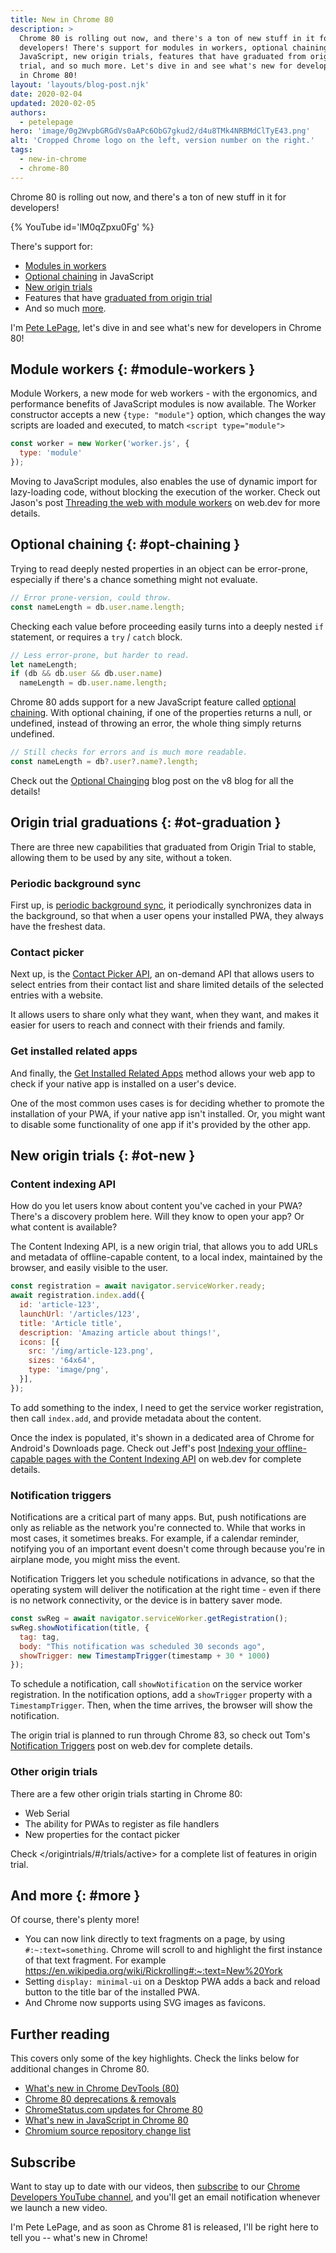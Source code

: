 ```yaml
---
title: New in Chrome 80
description: >
  Chrome 80 is rolling out now, and there's a ton of new stuff in it for
  developers! There's support for modules in workers, optional chaining in
  JavaScript, new origin trials, features that have graduated from origin
  trial, and so much more. Let's dive in and see what's new for developers
  in Chrome 80!
layout: 'layouts/blog-post.njk'
date: 2020-02-04
updated: 2020-02-05
authors:
  - petelepage
hero: 'image/0g2WvpbGRGdVs0aAPc6ObG7gkud2/d4u8TMk4NRBMdClTyE43.png'
alt: 'Cropped Chrome logo on the left, version number on the right.'
tags:
  - new-in-chrome
  - chrome-80
---
```


Chrome 80 is rolling out now, and there's a ton of new stuff in it for
developers!

{% YouTube id='lM0qZpxu0Fg' %}

There's support for:

* [Modules in workers](#module-workers)
* [Optional chaining](#opt-chaining) in JavaScript
* [New origin trials](#ot-new)
* Features that have [graduated from origin trial](#ot-graduation)
* And so much [more](#more).

I'm [Pete LePage](https://petelepage.com/), let's dive in and see what's
new for developers in Chrome 80!

## Module workers {: #module-workers }

Module Workers, a new mode for web workers - with the ergonomics, and
performance benefits of JavaScript modules is now available. The Worker
constructor accepts a new `{type: "module"}` option, which changes the way
scripts are loaded and executed, to match `<script type="module">`

```js
const worker = new Worker('worker.js', {
  type: 'module'
});
```

Moving to JavaScript modules, also enables the use of dynamic import for
lazy-loading code, without blocking the execution of the worker. Check out
Jason's post
[Threading the web with module workers](https://web.dev/module-workers/) on
web.dev for more details.

## Optional chaining {: #opt-chaining }

Trying to read deeply nested properties in an object can be error-prone,
especially if there's a chance something might not evaluate.

```js
// Error prone-version, could throw.
const nameLength = db.user.name.length;
```

Checking each value before proceeding easily turns into a deeply nested `if`
statement, or requires a `try` / `catch` block.

```js
// Less error-prone, but harder to read.
let nameLength;
if (db && db.user && db.user.name)
  nameLength = db.user.name.length;
```

Chrome 80 adds support for a new JavaScript feature called
[optional chaining](https://v8.dev/features/optional-chaining).
With optional chaining, if one of the properties returns a null, or undefined,
instead of throwing an error, the whole thing simply returns undefined.

```js
// Still checks for errors and is much more readable.
const nameLength = db?.user?.name?.length;
```

Check out the [Optional Chainging](https://v8.dev/features/optional-chaining)
blog post on the v8 blog for all the details!

## Origin trial graduations {: #ot-graduation }

There are three new capabilities that graduated from Origin Trial to stable,
allowing them to be used by any site, without a token.

### Periodic background sync

First up, is [periodic background sync](https://web.dev/periodic-background-sync/),
it periodically synchronizes data in the background, so that when a user
opens your installed PWA, they always have the freshest data.

### Contact picker

Next up, is the [Contact Picker API](https://web.dev/contact-picker/), an
on-demand API that allows users to select entries from their contact list
and share limited details of the selected entries with a website.

It allows users to share only what they want, when they want, and makes it
easier for users to reach and connect with their friends and family.

### Get installed related apps

And finally, the [Get Installed Related Apps](https://web.dev/get-installed-related-apps/)
method allows your web app to check if your native app is installed on a user's
device.

One of the most common uses cases is for deciding whether to promote the
installation of your PWA, if your native app isn't installed. Or, you might
want to disable some functionality of one app if it's provided by the other app.

## New origin trials {: #ot-new }

### Content indexing API

How do you let users know about content you've cached in your PWA?  There's a
discovery problem here. Will they know to open your app? Or what content is
available?

The Content Indexing API, is a new origin trial, that allows you to add URLs
and metadata of offline-capable content, to a local index, maintained by
the browser, and easily visible to the user.

```js
const registration = await navigator.serviceWorker.ready;
await registration.index.add({
  id: 'article-123',
  launchUrl: '/articles/123',
  title: 'Article title',
  description: 'Amazing article about things!',
  icons: [{
    src: '/img/article-123.png',
    sizes: '64x64',
    type: 'image/png',
  }],
});
```

To add something to the index, I need to get the service worker registration,
then call `index.add`, and provide metadata about the content.

Once the index is populated, it's shown in a dedicated area of Chrome for
Android's Downloads page. Check out Jeff's post [Indexing your offline-capable
pages with the Content Indexing API](https://web.dev/content-indexing-api/)
on web.dev for complete details.

### Notification triggers

Notifications are a critical part of many apps. But, push notifications are
only as reliable as the network you're connected to. While that works in most
cases, it sometimes breaks. For example, if a calendar reminder, notifying
you of an important event doesn't come through because you're in airplane
mode, you might miss the event.

Notification Triggers let you schedule notifications in advance, so that the
operating system will deliver the notification at the right time - even if
there is no network connectivity, or the device is in battery saver mode.

```js
const swReg = await navigator.serviceWorker.getRegistration();
swReg.showNotification(title, {
  tag: tag,
  body: "This notification was scheduled 30 seconds ago",
  showTrigger: new TimestampTrigger(timestamp + 30 * 1000)
});
```

To schedule a notification, call `showNotification` on the service worker
registration. In the notification options, add a `showTrigger` property with a
`TimestampTrigger`. Then, when the time arrives, the browser will show the
notification.

The origin trial is planned to run through Chrome 83, so check out Tom's
[Notification Triggers](https://web.dev/notification-triggers/) post on web.dev
for complete details.

### Other origin trials

There are a few other origin trials starting in Chrome 80:

* Web Serial
* The ability for PWAs to register as file handlers
* New properties for the contact picker

Check </origintrials/#/trials/active> for
a complete list of features in origin trial.

## And more {: #more }

Of course, there's plenty more!

* You can now link directly to text fragments on a page, by using
  `#:~:text=something`. Chrome will scroll to and highlight the first instance
  of that text fragment. For example <https://en.wikipedia.org/wiki/Rickrolling#:~:text=New%20York>
* Setting `display: minimal-ui` on a Desktop PWA adds a back and reload
  button to the title bar of the installed PWA.
* And Chrome now supports using SVG images as favicons.

## Further reading

This covers only some of the key highlights. Check the links below for
additional changes in Chrome 80.

* [What's new in Chrome DevTools (80)](/blog/new-in-devtools-80)
* [Chrome 80 deprecations & removals](https://developers.google.com/web/updates/2019/12/chrome-80-deps-rems)
* [ChromeStatus.com updates for Chrome 80](https://www.chromestatus.com/features#milestone%3D80)
* [What's new in JavaScript in Chrome 80](https://v8.dev/blog/v8-release-80)
* [Chromium source repository change list](https://chromium.googlesource.com/chromium/src/+log/79.0.3945.82..80.0.3987.87)

## Subscribe

Want to stay up to date with our videos, then [subscribe](https://goo.gl/6FP1a5)
to our [Chrome Developers YouTube channel](https://www.youtube.com/user/ChromeDevelopers/),
and you'll get an email notification whenever we launch a new video.

I'm Pete LePage, and as soon as Chrome 81 is released, I'll be right
here to tell you -- what's new in Chrome!
